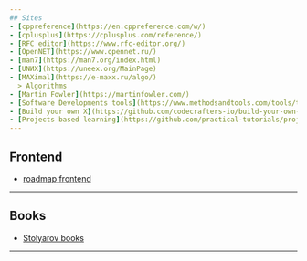 ```yaml
---
## Sites
- [cppreference](https://en.cppreference.com/w/)
- [cplusplus](https://cplusplus.com/reference/)
- [RFC editor](https://www.rfc-editor.org/)
- [OpenNET](https://www.opennet.ru/)
- [man7](https://man7.org/index.html)
- [UNИX](https://uneex.org/MainPage)
- [MAXimal](https://e-maxx.ru/algo/)
  > Algorithms
- [Martin Fowler](https://martinfowler.com/)
- [Software Developments tools](https://www.methodsandtools.com/tools/tools.php)
- [Build your own X](https://github.com/codecrafters-io/build-your-own-x)
- [Projects based learning](https://github.com/practical-tutorials/project-based-learning)
---
```

## Frontend
- [roadmap frontend](https://vallek.github.io/frontend-roadmap-ru/)
---
## Books
- [Stolyarov books](http://stolyarov.info/books/programming_intro/e2)
---

